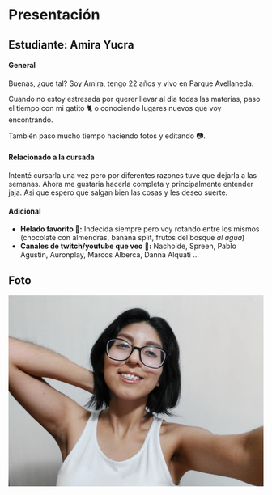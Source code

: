# Presentación

## Estudiante: Amira Yucra

#### General
Buenas, ¿que tal? Soy Amira, tengo 22 años y vivo en Parque Avellaneda. 

Cuando no estoy estresada por querer llevar al dia todas las materias, paso el tiempo con mi gatito :cat2: o conociendo lugares nuevos que voy encontrando.

También paso mucho tiempo haciendo fotos y editando :camera:.

#### Relacionado a la cursada
Intenté cursarla una vez pero por diferentes razones tuve que dejarla a las semanas. Ahora me gustaria hacerla completa y principalmente entender jaja. 
Asi que espero que salgan bien las cosas y les deseo suerte.

#### Adicional
* **Helado favorito :icecream::** Indecida siempre pero voy rotando entre los mismos (chocolate con almendras, banana split, frutos del bosque _al agua_)
* **Canales de twitch/youtube que veo :iphone::** Nachoide, Spreen, Pablo Agustin, Auronplay, Marcos Alberca, Danna Alquati ...
## Foto
![mi foto](fotoAmira.jpeg)